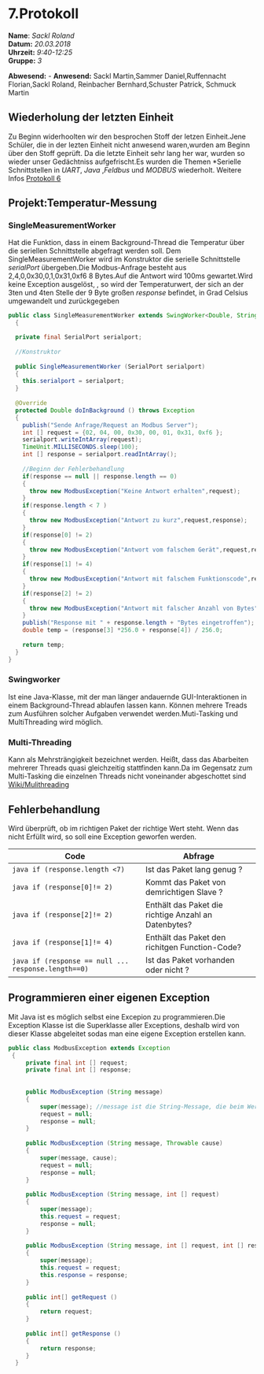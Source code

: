 # 7.Protokoll  
  
  **Name**:  *Sackl Roland*  
  **Datum:** *20.03.2018*  
  **Uhrzeit:** *9:40-12:25*  
  **Gruppe:** *3*  
  
  **Abwesend:**  -
  **Anwesend:**  Sackl Martin,Sammer Daniel,Ruffennacht Florian,Sackl Roland, Reinbacher Bernhard,Schuster Patrick, Schmuck Martin    
  
 ## Wiederholung der letzten Einheit
 Zu Beginn widerhoolten wir den besprochen Stoff der letzen Einheit.Jene Schüler, die in der lezten Einheit nicht anwesend waren,wurden am Beginn über den Stoff geprüft. Da die letzte Einheit sehr lang her war, wurden so wieder unser Gedächtniss aufgefrischt.Es wurden die Themen *Serielle Schnittstellen in *UART*, *Java* ,*Feldbus* und *MODBUS* wiederholt. Weitere Infos [Protokoll 6](https://github.com/HTLMechatronics/m14-la1-sx/blob/sacrom14/sacrom14/LaborprotokollUE6.md)


## Projekt:Temperatur-Messung  
### SingleMeasurementWorker  
Hat die Funktion, dass in einem Background-Thread die Temperatur über die seriellen Schnittstelle abgefragt werden soll.
Dem SingleMeasurementWorker wird im Konstruktor die serielle Schnittstelle *serialPort* übergeben.Die Modbus-Anfrage besteht aus 2,4,0,0x30,0,1,0x31,0xf6 8 Bytes.Auf die Antwort wird 100ms gewartet.Wird keine Exception ausgelöst, , so wird der Temperaturwert, der sich an der 3ten und 4ten Stelle der 9 Byte großen *response* befindet, in Grad Celsius umgewandelt und zurückgegeben

```java
public class SingleMeasurementWorker extends SwingWorker<Double, String> 
  {

  private final SerialPort serialport;
  
  //Konstruktor
  
  public SingleMeasurementWorker (SerialPort serialport)
  {
    this.serialport = serialport;
  }
  
  @Override
  protected Double doInBackground () throws Exception
  {
    publish("Sende Anfrage/Request an Modbus Server");
    int [] request = {02, 04, 00, 0x30, 00, 01, 0x31, 0xf6 };
    serialport.writeIntArray(request);
    TimeUnit.MILLISECONDS.sleep(100);
    int [] response = serialport.readIntArray();
    
    //Beginn der Fehlerbehandlung
    if(response == null || response.length == 0) 
    {
      throw new ModbusException("Keine Antwort erhalten",request);
    }
    if(response.length < 7 ) 
    {
      throw new ModbusException("Antwort zu kurz",request,response);
    }
    if(response[0] != 2) 
    {
      throw new ModbusException("Antwort vom falschem Gerät",request,response);
    }
    if(response[1] != 4) 
    {
      throw new ModbusException("Antwort mit falschem Funktionscode",request,response);
    }
    if(response[2] != 2) 
    {
      throw new ModbusException("Antwort mit falscher Anzahl von Bytes",request,response);
    }
    publish("Response mit " + response.length + "Bytes eingetroffen");
    double temp = (response[3] *256.0 + response[4]) / 256.0;
    
    return temp;
  }
}
```  


### Swingworker  
Ist eine Java-Klasse, mit der man länger andauernde GUI-Interaktionen in einem Background-Thread ablaufen lassen kann. Können mehrere Treads zum Ausführen solcher Aufgaben verwendet werden.Muti-Tasking und MultiThreading wird möglich. 
### Multi-Threading  
Kann als Mehrsträngigkeit bezeichnet werden. Heißt, dass das Abarbeiten mehrerer Threads quasi gleichzeitig stattfinden kann.Da im Gegensatz zum Multi-Tasking die einzelnen Threads nicht voneinander abgeschottet sind
[Wiki/Mulithreading](https://de.wikipedia.org/wiki/Multithreading)  


## Fehlerbehandlung
Wird überprüft, ob im richtigen Paket der richtige Wert steht. Wenn das nicht Erfüllt wird, so soll eine Exception geworfen werden.  


Code | Abfrage  
--- | ---  
```java if (response.length <7) ``` | Ist das Paket lang genug ?
```java if (response[0]!= 2) ``` |  Kommt das Paket von demrichtigen Slave ?
```java if (response[2]!= 2) ``` |  Enthält das Paket die richtige Anzahl an Datenbytes?
```java if (response[1]!= 4) ``` |  Enthält das Paket den richitgen Function-Code?
```java if (response == null ... response.length==0) ``` | Ist das Paket vorhanden oder nicht ? 



## Programmieren einer eigenen Exception  
Mit Java ist es möglich selbst eine Excepion zu programmieren.Die Exception Klasse ist die Superklasse aller Exceptions, deshalb wird von dieser Klasse abgeleitet sodas man eine eigene Exception erstellen kann.

```java
public class ModbusException extends Exception
 {
     private final int [] request;
     private final int [] response;
 
 
     public ModbusException (String message) 
     {
         super(message); //message ist die String-Message, die beim Werfen der Exception eingegeben werden muss
         request = null;
         response = null;
     }
   
     public ModbusException (String message, Throwable cause) 
     {
         super(message, cause);
         request = null;
         response = null;
     }
     
     public ModbusException (String message, int [] request) 
     {
         super(message);
         this.request = request;
         response = null;
     }
     
     public ModbusException (String message, int [] request, int [] response) 
     {
         super(message);
         this.request = request;
         this.response = response;
     }
  
     public int[] getRequest () 
     {
         return request;
     }
  
     public int[] getResponse () 
     {
         return response;
     }     
  }
```



